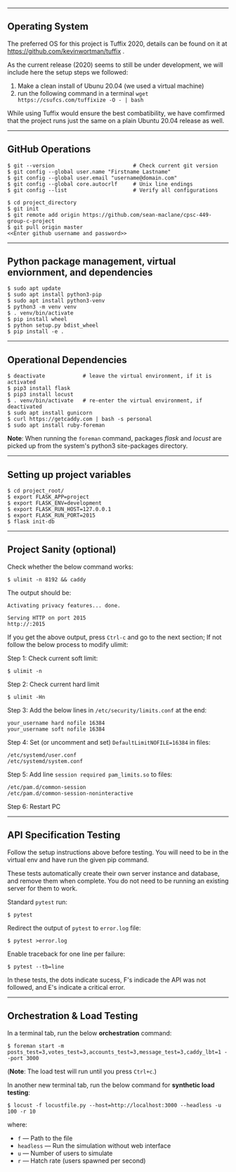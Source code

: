 ----------------
Operating System
----------------
The preferred OS for this project is Tuffix 2020, details can be found on it at https://github.com/kevinwortman/tuffix .


As the current release (2020) seems to still be under development, we will include here the setup steps we followed:
1. Make a clean install of Ubunu 20.04 (we used a virtual machine)
2. run the following command in a terminal `wget https://csufcs.com/tuffixize -O - | bash`


While using Tuffix would ensure the best combatibility, we have comfirmed that the project runs just the same on a
plain Ubuntu 20.04 release as well.

-----------------
GitHub Operations
-----------------

```
$ git --version                         # Check current git version
$ git config --global user.name "Firstname Lastname"
$ git config --global user.email "username@domain.com"
$ git config --global core.autocrlf     # Unix line endings
$ git config --list                     # Verify all configurations

$ cd project_directory
$ git init
$ git remote add origin https://github.com/sean-maclane/cpsc-449-group-c-project
$ git pull origin master
<<Enter github username and password>>
```

----------------------------------------------------------------
Python package management, virtual enviornment, and dependencies
----------------------------------------------------------------

```
$ sudo apt update
$ sudo apt install python3-pip
$ sudo apt install python3-venv
$ python3 -m venv venv
$ . venv/bin/activate
$ pip install wheel
$ python setup.py bdist_wheel 
$ pip install -e .
```

------------------------
Operational Dependencies
------------------------

```
$ deactivate            # leave the virtual environment, if it is activated
$ pip3 install flask
$ pip3 install locust
$ . venv/bin/activate   # re-enter the virtual environment, if deactivated
$ sudo apt install gunicorn
$ curl https://getcaddy.com | bash -s personal
$ sudo apt install ruby-foreman
```

**Note**: When running the `foreman` command, packages _flask_ and _locust_ are picked up from the system's python3 site-packages directory.


----------------------------
Setting up project variables
----------------------------

```
$ cd project_root/
$ export FLASK_APP=project
$ export FLASK_ENV=development
$ export FLASK_RUN_HOST=127.0.0.1
$ export FLASK_RUN_PORT=2015
$ flask init-db
```

-------------------------
Project Sanity (optional)
-------------------------

Check whether the below command works:

```
$ ulimit -n 8192 && caddy
```

The output should be:
```
Activating privacy features... done.

Serving HTTP on port 2015 
http://:2015

```

If you get the above output, press `Ctrl-c` and go to the next section; If not follow the below process to modify ulimit:

Step 1: Check current soft limit:
```
$ ulimit -n
```

Step 2: Check current hard limit
```
$ ulimit -Hn
```

Step 3: Add the below lines in `/etc/security/limits.conf` at the end:
```
your_username hard nofile 16384
your_username soft nofile 16384
```

Step 4: Set (or uncomment and set) `DefaultLimitNOFILE=16384` in files:
```
/etc/systemd/user.conf
/etc/systemd/system.conf
```

Step 5: Add line `session required pam_limits.so` to files:
```
/etc/pam.d/common-session
/etc/pam.d/common-session-noninteractive
```

Step 6: Restart PC


-------------------------
API Specification Testing
-------------------------
Follow the setup instructions above before testing. You will need to be in the virtual env and have run the given pip command.

These tests automatically create their own server instance and database, and remove them when complete. You do not need to be running an existing server for them to work.

Standard `pytest` run:

```
$ pytest
```

Redirect the output of `pytest` to `error.log` file:

```
$ pytest >error.log
```

Enable traceback for one line per failure:

```
$ pytest --tb=line
```
In these tests, the dots indicate sucess, F's indicade the API was not followed, and E's indicate a critical error.

----------------------------
Orchestration & Load Testing
----------------------------

In a terminal tab, run the below **orchestration** command:

```
$ foreman start -m posts_test=3,votes_test=3,accounts_test=3,message_test=3,caddy_lbt=1 --port 3000
``` 

(**Note**: The load test will run until you press `Ctrl+c`.)


In another new terminal tab, run the below command for **synthetic load testing**:

```
$ locust -f locustfile.py --host=http://localhost:3000 --headless -u 100 -r 10
```

where:

+ `f` — Path to the file
+ `headless` — Run the simulation without web interface
+ `u` — Number of users to simulate
+ `r` — Hatch rate (users spawned per second)
